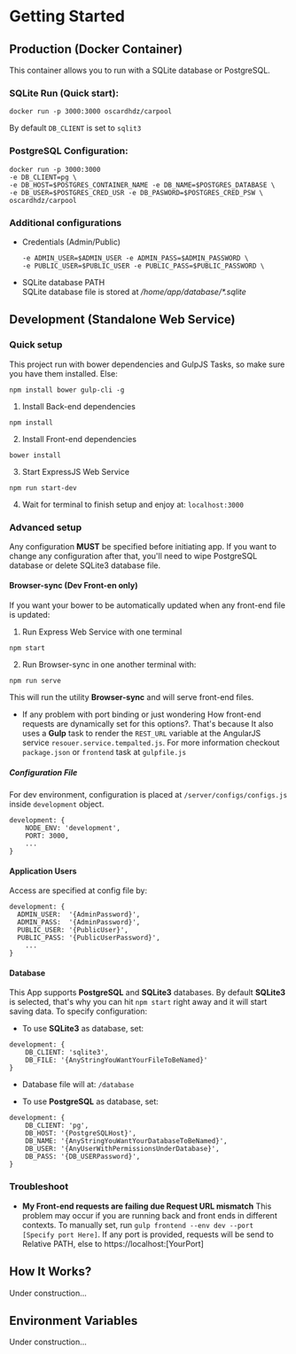 # **Getting Started**

## Production (Docker Container)
This container allows you to run with a SQLite database or PostgreSQL.

### SQLite Run (Quick start):
```
docker run -p 3000:3000 oscardhdz/carpool
```
By default `DB_CLIENT` is set to `sqlit3`


### PostgreSQL Configuration:
```
docker run -p 3000:3000
-e DB_CLIENT=pg \
-e DB_HOST=$POSTGRES_CONTAINER_NAME -e DB_NAME=$POSTGRES_DATABASE \
-e DB_USER=$POSTGRES_CRED_USR -e DB_PASWORD=$POSTGRES_CRED_PSW \
oscardhdz/carpool
```

### Additional configurations

* Credentials (Admin/Public)  
  ```
  -e ADMIN_USER=$ADMIN_USER -e ADMIN_PASS=$ADMIN_PASSWORD \
  -e PUBLIC_USER=$PUBLIC_USER -e PUBLIC_PASS=$PUBLIC_PASSWORD \
  ```
* SQLite database PATH  
  SQLite database file is stored at _/home/app/database/*.sqlite_



## Development (Standalone Web Service)
### Quick setup
This project run with bower dependencies and GulpJS Tasks, so make sure you have them installed. Else:
```
npm install bower gulp-cli -g
```
1. Install Back-end dependencies
```
npm install
```
2. Install Front-end dependencies
```
bower install
```
3. Start ExpressJS Web Service
```
npm run start-dev
```

4. Wait for terminal to finish setup and enjoy at: `localhost:3000`

### Advanced setup

Any configuration **MUST** be specified before initiating app. If you want to change any configuration after that, you'll need to wipe PostgreSQL database or delete SQLite3 database file.

#### Browser-sync (Dev Front-en only)
If you want your bower to be automatically updated when any front-end file is updated:

1. Run Express Web Service with one terminal
```
npm start
```
2. Run Browser-sync in one another terminal with:
```
npm run serve
```

This will run the utility **Browser-sync** and will serve front-end files.

* If any problem with port binding or just wondering How front-end requests are dynamically set for this options?. That's because It also uses a **Gulp** task to render the `REST_URL` variable at the AngularJS  service `resouer.service.tempalted.js`. For more information checkout `package.json` or `frontend` task at `gulpfile.js`

##### Configuration File
For dev environment, configuration is placed at `/server/configs/configs.js` inside  `development` object.
```
development: {
    NODE_ENV: 'development',
    PORT: 3000,
    ...
}
```

#### Application Users
Access are specified at config file by:
```
development: {
  ADMIN_USER:  '{AdminPassword}',
  ADMIN_PASS:  '{AdminPassword}',
  PUBLIC_USER: '{PublicUser}',
  PUBLIC_PASS: '{PublicUserPassword}',
    ...
}
```

#### Database
This App supports **PostgreSQL** and **SQLite3** databases. By default **SQLite3** is selected, that's why you can hit `npm start` right away and it will start saving data. To specify configuration:

* To use **SQLite3** as database, set:
```
development: {
    DB_CLIENT: 'sqlite3',
    DB_FILE: '{AnyStringYouWantYourFileToBeNamed}'
}
```  
  * Database file will at: `/database`

* To use **PostgreSQL**  as database, set:
```
development: {
    DB_CLIENT: 'pg',
    DB_HOST: '{PostgreSQLHost}',
    DB_NAME: '{AnyStringYouWantYourDatabaseToBeNamed}',
    DB_USER: '{AnyUserWithPermissionsUnderDatabase}',
    DB_PASS: '{DB_USERPassword}',
}
```



### Troubleshoot

* **My Front-end requests are failing due Request URL mismatch**
This problem may occur if you are running back and front ends in different contexts. To manually set, run `gulp frontend --env dev --port [Specify port Here]`. If any port is provided, requests will be send to Relative PATH, else to https://localhost:[YourPort]

## How It Works?
Under construction...



## Environment Variables
Under construction...
